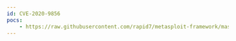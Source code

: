 ```yaml
---
id: CVE-2020-9856
pocs:
    - https://raw.githubusercontent.com/rapid7/metasploit-framework/master/modules/exploits/osx/browser/safari_in_operator_side_effect.rb
---
```

